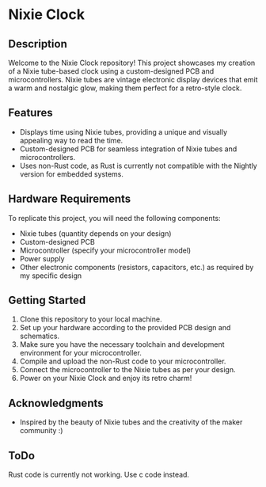 # Nixie Clock

## Description
Welcome to the Nixie Clock repository! This project showcases my creation of a Nixie tube-based clock using a custom-designed PCB and microcontrollers. Nixie tubes are vintage electronic display devices that emit a warm and nostalgic glow, making them perfect for a retro-style clock.

## Features
- Displays time using Nixie tubes, providing a unique and visually appealing way to read the time.
- Custom-designed PCB for seamless integration of Nixie tubes and microcontrollers.
- Uses non-Rust code, as Rust is currently not compatible with the Nightly version for embedded systems.

## Hardware Requirements
To replicate this project, you will need the following components:
- Nixie tubes (quantity depends on your design)
- Custom-designed PCB
- Microcontroller (specify your microcontroller model)
- Power supply
- Other electronic components (resistors, capacitors, etc.) as required by my specific design

## Getting Started
1. Clone this repository to your local machine.
2. Set up your hardware according to the provided PCB design and schematics.
3. Make sure you have the necessary toolchain and development environment for your microcontroller.
4. Compile and upload the non-Rust code to your microcontroller.
5. Connect the microcontroller to the Nixie tubes as per your design.
6. Power on your Nixie Clock and enjoy its retro charm!

## Acknowledgments
- Inspired by the beauty of Nixie tubes and the creativity of the maker community :)

## ToDo
Rust code is currently not working. Use c code instead.
